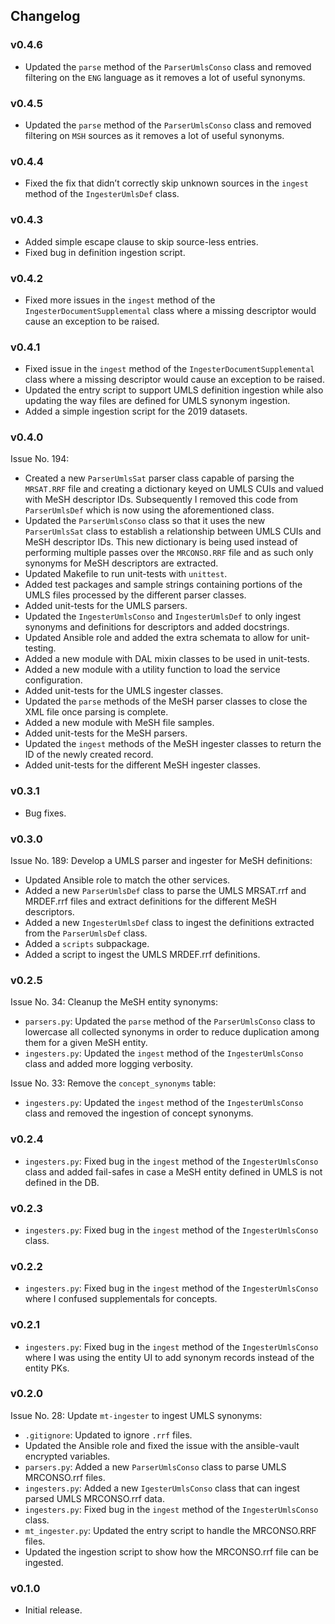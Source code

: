 ## Changelog

### v0.4.6

- Updated the `parse` method of the `ParserUmlsConso` class and removed filtering on the `ENG` language as it removes a lot of useful synonyms.

### v0.4.5

- Updated the `parse` method of the `ParserUmlsConso` class and removed filtering on `MSH` sources as it removes a lot of useful synonyms.

### v0.4.4

- Fixed the fix that didn’t correctly skip unknown sources in the `ingest` method of the `IngesterUmlsDef` class.

### v0.4.3

- Added simple escape clause to skip source-less entries.
- Fixed bug in definition ingestion script.

### v0.4.2

- Fixed more issues in the `ingest` method of the `IngesterDocumentSupplemental` class where a missing descriptor would cause an exception to be raised.

### v0.4.1

- Fixed issue in the `ingest` method of the `IngesterDocumentSupplemental` class where a missing descriptor would cause an exception to be raised.
- Updated the entry script to support UMLS definition ingestion while also updating the way files are defined for UMLS synonym ingestion.
- Added a simple ingestion script for the 2019 datasets.

### v0.4.0

Issue No. 194:

- Created a new `ParserUmlsSat` parser class capable of parsing the `MRSAT.RRF` file and creating a dictionary keyed on UMLS CUIs and valued with MeSH descriptor IDs. Subsequently I removed this code from `ParserUmlsDef` which is now using the aforementioned class.
- Updated the `ParserUmlsConso` class so that it uses the new `ParserUmlsSat` class to establish a relationship between UMLS CUIs and MeSH descriptor IDs. This new dictionary is being used instead of performing multiple passes over the `MRCONSO.RRF` file and as such only synonyms for MeSH descriptors are extracted.
- Updated Makefile to run unit-tests with `unittest`.
- Added test packages and sample strings containing portions of the UMLS files processed by the different parser classes.
- Added unit-tests for the UMLS parsers.
- Updated the `IngesterUmlsConso` and `IngesterUmlsDef` to only ingest synonyms and definitions for descriptors and added docstrings.
- Updated Ansible role and added the extra schemata to allow for unit-testing.
- Added a new module with DAL mixin classes to be used in unit-tests.
- Added a new module with a utility function to load the service configuration.
- Added unit-tests for the UMLS ingester classes.
- Updated the `parse` methods of the MeSH parser classes to close the XML file once parsing is complete.
- Added a new module with MeSH file samples.
- Added unit-tests for the MeSH parsers.
- Updated the `ingest` methods of the MeSH ingester classes to return the ID of the newly created record.
- Added unit-tests for the different MeSH ingester classes.

### v0.3.1

- Bug fixes.

### v0.3.0

Issue No. 189: Develop a UMLS parser and ingester for MeSH definitions:

- Updated Ansible role to match the other services.
- Added a new `ParserUmlsDef` class to parse the UMLS MRSAT.rrf and MRDEF.rrf files and extract definitions for the different MeSH descriptors.
- Added a new `IngesterUmlsDef` class to ingest the definitions extracted from the `ParserUmlsDef` class.
- Added a `scripts` subpackage.
- Added a script to ingest the UMLS MRDEF.rrf definitions.

### v0.2.5

Issue No. 34: Cleanup the MeSH entity synonyms:

- `parsers.py`: Updated the `parse` method of the `ParserUmlsConso` class to lowercase all collected synonyms in order to reduce duplication among them for a given MeSH entity.
- `ingesters.py`: Updated the `ingest` method of the `IngesterUmlsConso` class and added more logging verbosity.

Issue No. 33: Remove the `concept_synonyms` table:

- `ingesters.py`: Updated the `ingest` method of the `IngesterUmlsConso` class and removed the ingestion of concept synonyms.

### v0.2.4

- `ingesters.py`: Fixed bug in the `ingest` method of the `IngesterUmlsConso` class and added fail-safes in case a MeSH entity defined in UMLS is not defined in the DB.

### v0.2.3

- `ingesters.py`: Fixed bug in the `ingest` method of the `IngesterUmlsConso` class.

### v0.2.2

- `ingesters.py`: Fixed bug in the `ingest` method of the `IngesterUmlsConso` where I confused supplementals for concepts.

### v0.2.1

- `ingesters.py`: Fixed bug in the `ingest` method of the `IngesterUmlsConso` where I was using the entity UI to add synonym records instead of the entity PKs.

### v0.2.0

Issue No. 28: Update `mt-ingester` to ingest UMLS synonyms:

- `.gitignore`: Updated to ignore `.rrf` files.
- Updated the Ansible role and fixed the issue with the ansible-vault encrypted variables.
- `parsers.py`: Added a new `ParserUmlsConso` class to parse UMLS MRCONSO.rrf files.
- `ingesters.py`: Added a new `IgesterUmlsConso` class that can ingest parsed UMLS MRCONSO.rrf data.
- `ingesters.py`: Fixed bug in the `ingest` method of the `IngesterUmlsConso` class.
- `mt_ingester.py`: Updated the entry script to handle the MRCONSO.RRF files.
- Updated the ingestion script to show how the MRCONSO.rrf file can be ingested.

### v0.1.0

- Initial release.
